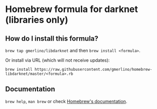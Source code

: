 # Homebrew formula for darknet (libraries only)
## How do I install this formula?
`brew tap gmerlino/libdarknet` and then `brew install <formula>`.

Or install via URL (which will not receive updates):

```
brew install https://raw.githubusercontent.com/gmerlino/homebrew-libdarknet/master/<formula>.rb
```

## Documentation
`brew help`, `man brew` or check [Homebrew's documentation](https://github.com/Homebrew/brew/tree/master/share/doc/homebrew#readme).
